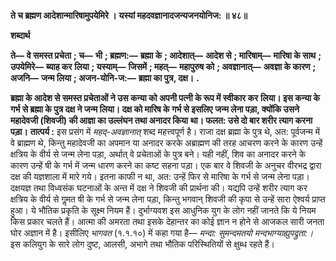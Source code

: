 **ते च ब्रह्मण आदेशान्मारिषामुपयेमिरे ।** **यस्यां महदवज्ञानादजन्यजनयोनिज: ॥ ४८॥** 

**शब्दार्थ** 

**ते—** **वे समस्त प्रचेता** **; च—** **भी** **; ब्रह्मण:—** **ब्रह्मा के** **; आदेशात्—** **आदेश से** **; मारिषाम्—** **मारिषा के साथ** **; उपयेमिरे—** **ब्याह कर** **लिया** **; यस्याम्—** **जिसमें** **; महत्—** **महापुरुष को** **; अवज्ञानात्—** **अवज्ञा के कारण** **; अजनि—** **जन्म लिया** **; अजन-योनि-ज:—** **ब्रह्मा का पुत्र, दक्ष।** **.** 

**ब्रह्मा के आदेश से समस्त प्रचेताओं ने उस कन्या को अपनी पत्नी के रूप में स्वीकार कर** **लिया। इस कन्या के गर्भ से ब्रह्मा के पुत्र दक्ष ने जन्म लिया। दक्ष को मारिष के गर्भ से इसलिए** **जन्म लेना पड़ा, क्योंकि उसने महादेवजी (शिवजी) की आज्ञा का उल्लंघन तथा अनादर किया** **था। फलत: उसे दो बार शरीर त्याग करना पड़ा।** **तात्पर्य :** इस प्रसंग में *महद्-अवज्ञानात्* शब्द महत्त्वपूर्ण है। राजा दक्ष ब्रह्मा के पुत्र थे, अत: पूर्वजन्म में वे ब्राह्मण थे, किन्तु महादेवजी का अपमान या अनादर करके अब्राह्मण की तरह आचरण करने के कारण उन्हें क्षत्रिय के वीर्य से जन्म लेना पड़ा, अर्थात् वे प्रचेताओं के पुत्र बने। यही नहीं, शिव का अनादर करने के कारण उन्हें षी के गर्भ में जन्म धारण करने का कष्ट सहना पड़ा। एक बार वे शिवजी के अनुचर वीरभद्र द्वारा दक्ष की यज्ञशाला में मारे गये। इतना काफी न था, अत: उन्हें फिर से मारिषा के गर्भ से जन्म लेना पड़ा। दक्षयज्ञ तथा विध्वसंक घटनाओं के अन्त में दक्ष ने शिवजी की प्रार्थना की। यद्यपि उन्हें शरीर त्याग कर क्षत्रिय के वीर्य से गॢमत षी के गर्भ से जन्म लेना पड़ा, किन्तु भगवान् शिवजी की कृपा से उन्हें सारा ऐश्वर्य प्राप्त हुआ। ये भौतिक प्रकृति के सूक्ष्म नियम हैं। दुर्भाग्यवश इस आधुनिक युग के लोग नहीं जानते कि ये नियम किस प्रकार चलते हैं। आत्मा की अमरता तथा इसके देहान्तर का कोई ज्ञान न होने से आजकल सारी जनता घोर अज्ञान में है। इसीलिए *भागवत* (१.१.१०) में कहा गया है— *मन्दा: सुमन्दमतयो मन्दभाग्याह्युपद्रुता:।* इस कलियुग के सारे लोग दुष्ट, आलसी, अभागे तथा भौतिक परिस्थितियों से क्षुब्ध रहते हैं।  